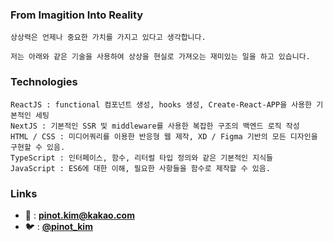 ### From Imagition Into Reality

```
상상력은 언제나 중요한 가치를 가지고 있다고 생각합니다.

저는 아래와 같은 기술을 사용하여 상상을 현실로 가져오는 재미있는 일을 하고 있습니다.
```

### Technologies
```
ReactJS : functional 컴포넌트 생성, hooks 생성, Create-React-APP을 사용한 기본적인 세팅
NextJS : 기본적인 SSR 및 middleware를 사용한 복잡한 구조의 백엔드 로직 작성
HTML / CSS : 미디어쿼리를 이용한 반응형 웹 제작, XD / Figma 기반의 모든 디자인을 구현할 수 있음.
TypeScript : 인터페이스, 함수, 리터럴 타입 정의와 같은 기본적인 지식들
JavaScript : ES6에 대한 이해, 필요한 사항들을 함수로 제작할 수 있음.
```

### Links
- 📧 : **[pinot.kim@kakao.com](mailto:pinot.kim@kakao.com)**
- 🐦 : [**@pinot_kim**](https://twitter.com/pinot_kim)
